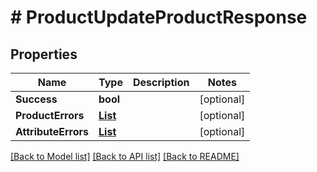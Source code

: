 # # ProductUpdateProductResponse


## Properties 


Name | Type | Description | Notes
------------ | ------------- | ------------- | -------------
**Success**| **bool** |   | [optional]
**ProductErrors**| [**List<ProductProductResponseError>**](ProductProductResponseError.md) |   | [optional]
**AttributeErrors**| [**List<ProductAttributeResponseError>**](ProductAttributeResponseError.md) |   | [optional]


[[Back to Model list]](../../README.md#models) [[Back to API list]](../../README.md#endpoints) [[Back to README]](../../README.md)


